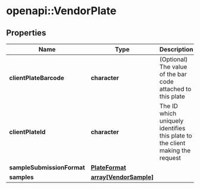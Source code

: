 # openapi::VendorPlate

## Properties
Name | Type | Description | Notes
------------ | ------------- | ------------- | -------------
**clientPlateBarcode** | **character** | (Optional) The value of the bar code attached to this plate | [optional] 
**clientPlateId** | **character** | The ID which uniquely identifies this plate to the client making the request | [optional] 
**sampleSubmissionFormat** | [**PlateFormat**](PlateFormat.md) |  | [optional] 
**samples** | [**array[VendorSample]**](VendorSample.md) |  | [optional] 


